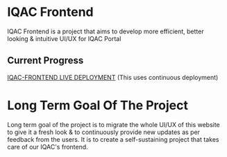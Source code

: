 # IQAC Frontend
IQAC Frontend is a project that aims to develop more efficient, better looking & intuitive UI/UX for IQAC Portal
## Current Progress  
[IQAC-FRONTEND LIVE DEPLOYMENT](https://iqac-frontend.netlify.app) (This uses continuous deployment)

# Long Term Goal Of The Project
Long term goal of the project is to migrate the whole UI/UX of this website to give it a fresh look & to continuously provide new updates as per feedback from the users. It is to create a self-sustaining project that takes care of our IQAC's frontend. 
